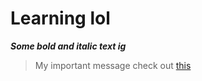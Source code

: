 # Learning lol
***Some bold and italic text ig***
> My important message
> check out [this](https://google.com)
